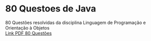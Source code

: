 # 80 Questoes de Java
80 Questões resolvidas da disciplina Linguagem de Programação e Orientação à Objetos<br/>
<a href="https://github.com/IFPABelem/80QuestoesJava/blob/master/Lista.80.Exercicios.pdf">Link PDF 80 Questões</a>
